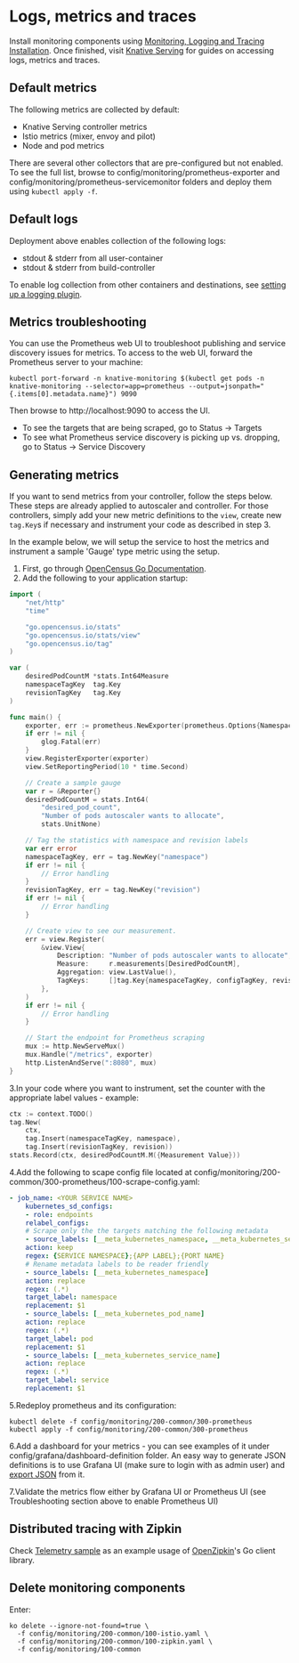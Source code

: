 # Logs, metrics and traces

Install monitoring components using
[Monitoring, Logging and Tracing Installation](https://github.com/knative/docs/blob/master/serving/installing-logging-metrics-traces.md).
Once finished, visit
[Knative Serving](https://github.com/knative/docs/tree/master/serving)
for guides on accessing logs, metrics and traces.

## Default metrics

The following metrics are collected by default:

* Knative Serving controller metrics
* Istio metrics (mixer, envoy and pilot)
* Node and pod metrics

There are several other collectors that are pre-configured but not enabled.
To see the full list, browse to config/monitoring/prometheus-exporter
and config/monitoring/prometheus-servicemonitor folders and deploy them
using `kubectl apply -f`.

## Default logs

Deployment above enables collection of the following logs:

* stdout & stderr from all user-container
* stdout & stderr from build-controller

To enable log collection from other containers and destinations, see
[setting up a logging plugin](setting-up-a-logging-plugin.md).

## Metrics troubleshooting

You can use the Prometheus web UI to troubleshoot publishing and service
discovery issues for metrics. To access to the web UI, forward the Prometheus
server to your machine:

```shell
kubectl port-forward -n knative-monitoring $(kubectl get pods -n knative-monitoring --selector=app=prometheus --output=jsonpath="{.items[0].metadata.name}") 9090
```

Then browse to http://localhost:9090 to access the UI.

* To see the targets that are being scraped, go to Status -> Targets
* To see what Prometheus service discovery is picking up vs. dropping, go to Status -> Service Discovery

## Generating metrics

If you want to send metrics from your controller, follow the steps below. These
steps are already applied to autoscaler and controller. For those controllers,
simply add your new metric definitions to the `view`, create new `tag.Key`s if
necessary and instrument your code as described in step 3.

In the example below, we will setup the service to host the metrics and
instrument a sample 'Gauge' type metric using the setup.

1. First, go through [OpenCensus Go Documentation](https://godoc.org/go.opencensus.io).
2. Add the following to your application startup:

```go
import (
	"net/http"
	"time"

	"go.opencensus.io/stats"
	"go.opencensus.io/stats/view"
	"go.opencensus.io/tag"
)

var (
	desiredPodCountM *stats.Int64Measure
	namespaceTagKey  tag.Key
	revisionTagKey   tag.Key
)

func main() {
	exporter, err := prometheus.NewExporter(prometheus.Options{Namespace: "{your metrics namespace (eg: autoscaler)}"})
	if err != nil {
		glog.Fatal(err)
	}
	view.RegisterExporter(exporter)
	view.SetReportingPeriod(10 * time.Second)

	// Create a sample gauge
	var r = &Reporter{}
	desiredPodCountM = stats.Int64(
		"desired_pod_count",
		"Number of pods autoscaler wants to allocate",
		stats.UnitNone)

	// Tag the statistics with namespace and revision labels
	var err error
	namespaceTagKey, err = tag.NewKey("namespace")
	if err != nil {
		// Error handling
	}
	revisionTagKey, err = tag.NewKey("revision")
	if err != nil {
		// Error handling
	}

	// Create view to see our measurement.
	err = view.Register(
		&view.View{
			Description: "Number of pods autoscaler wants to allocate",
			Measure:     r.measurements[DesiredPodCountM],
			Aggregation: view.LastValue(),
			TagKeys:     []tag.Key{namespaceTagKey, configTagKey, revisionTagKey},
		},
	)
	if err != nil {
		// Error handling
	}

	// Start the endpoint for Prometheus scraping
	mux := http.NewServeMux()
	mux.Handle("/metrics", exporter)
	http.ListenAndServe(":8080", mux)
}
```

3.In your code where you want to instrument, set the counter with the
appropriate label values - example:

```go
ctx := context.TODO()
tag.New(
    ctx,
    tag.Insert(namespaceTagKey, namespace),
    tag.Insert(revisionTagKey, revision))
stats.Record(ctx, desiredPodCountM.M({Measurement Value}))
```

4.Add the following to scape config file located at
config/monitoring/200-common/300-prometheus/100-scrape-config.yaml:

```yaml
- job_name: <YOUR SERVICE NAME>
    kubernetes_sd_configs:
    - role: endpoints
    relabel_configs:
    # Scrape only the the targets matching the following metadata
    - source_labels: [__meta_kubernetes_namespace, __meta_kubernetes_service_label_app, __meta_kubernetes_endpoint_port_name]
    action: keep
    regex: {SERVICE NAMESPACE};{APP LABEL};{PORT NAME}
    # Rename metadata labels to be reader friendly
    - source_labels: [__meta_kubernetes_namespace]
    action: replace
    regex: (.*)
    target_label: namespace
    replacement: $1
    - source_labels: [__meta_kubernetes_pod_name]
    action: replace
    regex: (.*)
    target_label: pod
    replacement: $1
    - source_labels: [__meta_kubernetes_service_name]
    action: replace
    regex: (.*)
    target_label: service
    replacement: $1
```

5.Redeploy prometheus and its configuration:

```shell
kubectl delete -f config/monitoring/200-common/300-prometheus
kubectl apply -f config/monitoring/200-common/300-prometheus
```

6.Add a dashboard for your metrics - you can see examples of it under
config/grafana/dashboard-definition folder. An easy way to generate JSON
definitions is to use Grafana UI (make sure to login with as admin user) and
[export JSON](http://docs.grafana.org/reference/export_import) from it.

7.Validate the metrics flow either by Grafana UI or Prometheus UI (see
Troubleshooting section above to enable Prometheus UI)

## Distributed tracing with Zipkin

Check [Telemetry sample](https://github.com/knative/docs/tree/master/serving/samples/telemetry-go)
as an example usage of [OpenZipkin](https://zipkin.io/pages/existing_instrumentations)'s Go client library.

## Delete monitoring components

Enter:

```shell
ko delete --ignore-not-found=true \
  -f config/monitoring/200-common/100-istio.yaml \
  -f config/monitoring/200-common/100-zipkin.yaml \
  -f config/monitoring/100-common
```
